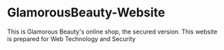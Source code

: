 # GlamorousBeauty-Website
This is Glamorous Beauty's online shop, the secured version.  This website is prepared for Web Technology and Security
